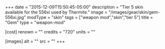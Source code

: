 +++
date = "2015-12-09T15:50:45-05:00"
description = "Tier 5 skin available for the 556xi used by Thermite."
image = "/images/gear/skin/gem-556xi.jpg"
modType = "skin"
tags = ["weapon mod","skin","tier 5"]
title = "Gem"
type = "weapon-mod"

[cost]
  renown = ""
  credits = "720"
  units = ""

[images]
  alt = ""
  src = ""
+++
